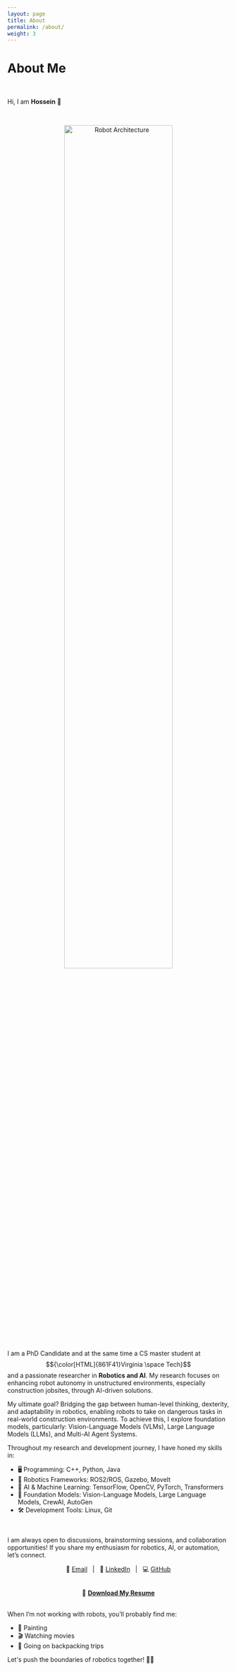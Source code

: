 ```yaml
---
layout: page
title: About
permalink: /about/
weight: 3
---
```


# About Me


<br>

Hi, I am **Hossein** :wave:

<br>

<p align="center">
  <img src="{{ site.url }}{{ site.baseurl }}/assets/0-aboutme.png" alt="Robot Architecture" width="70%">
</p>

<br>

I am a PhD Candidate and at the same time a CS master student at $${\color[HTML]{861F41}Virginia \space Tech}$$ and a passionate researcher in **Robotics and AI**. My research focuses on enhancing robot autonomy in unstructured environments, especially construction jobsites, through AI-driven solutions. 

My ultimate goal? Bridging the gap between human-level thinking, dexterity, and adaptability in robotics, enabling robots to take on dangerous tasks in real-world construction environments. To achieve this, I explore foundation models, particularly: Vision-Language Models (VLMs), Large Language Models (LLMs), and Multi-AI Agent Systems.

Throughout my research and development journey, I have honed my skills in:
- 🖥 Programming: C++, Python, Java  
- 🤖 Robotics Frameworks: ROS2/ROS, Gazebo, MoveIt  
- 🧠 AI & Machine Learning: TensorFlow, OpenCV, PyTorch, Transformers  
- 📡 Foundation Models: Vision-Language Models, Large Language Models, CrewAI, AutoGen  
- 🛠 Development Tools: Linux, Git  

<br>

I am always open to discussions, brainstorming sessions, and collaboration opportunities! If you share my enthusiasm for robotics, AI, or automation, let’s connect. 

<p align="center">
  📧 <a href="mailto:hnaderi@vt.edu">Email</a> &nbsp; | &nbsp; 
  🔗 <a href="https://www.linkedin.com/in/h-naderi">LinkedIn</a> &nbsp; | &nbsp; 
  💻 <a href="https://github.com/h-naderi">GitHub</a>
</p>

<br>

<div align="center">
  📄 <a href="https://github.com/h-naderi/h-naderi.github.io/blob/master/assets/0-cv.pdf?raw=true">
    <strong>Download My Resume</strong>
  </a>
</div>


<br>


When I’m not working with robots, you’ll probably find me:
- 🎨 Painting
- 🎬 Watching movies
- 🎒 Going on backpacking trips 

Let's push the boundaries of robotics together! 🤖✨


